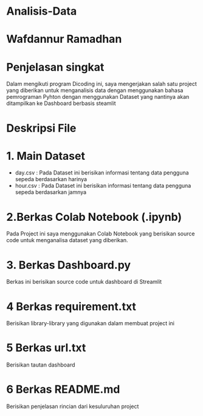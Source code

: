 # Analisis-Data
# Wafdannur Ramadhan

# Penjelasan singkat 

Dalam mengikuti program Dicoding ini, saya mengerjakan salah satu project yang diberikan untuk menganalisis data dengan menggunakan bahasa pemrograman Pyhton dengan menggunakan Dataset yang nantinya akan ditampilkan ke Dashboard berbasis steamlit

# Deskripsi File 
# 1. Main Dataset
- day.csv  : Pada Dataset ini berisikan informasi tentang data pengguna sepeda berdasarkan harinya
- hour.csv : Pada Dataset ini berisikan informasi tentang data pengguna sepeda berdasarkan jamnya

# 2.Berkas Colab Notebook (.ipynb)
Pada Project ini saya menggunakan Colab Notebook yang berisikan source code untuk menganalisa dataset yang diberikan. 

# 3. Berkas Dashboard.py
Berkas ini berisikan source code untuk dashboard di Streamlit

# 4 Berkas requirement.txt
Berisikan library-library yang digunakan dalam membuat project ini

# 5 Berkas url.txt
Berisikan tautan dashboard

# 6 Berkas README.md
Berisikan penjelasan rincian dari kesuluruhan project

